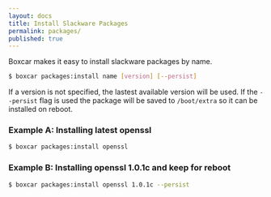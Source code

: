 ```yaml
---
layout: docs
title: Install Slackware Packages
permalink: packages/
published: true
---
```


Boxcar makes it easy to install slackware packages by name.

```bash
$ boxcar packages:install name [version] [--persist]
```
If a version is not specified, the lastest available version will be used. If the `--persist` flag is used the package will be saved to `/boot/extra` so it can be installed on reboot.

### Example A: Installing latest openssl

```bash
$ boxcar packages:install openssl
```

### Example B: Installing openssl 1.0.1c and keep for reboot

```bash
$ boxcar packages:install openssl 1.0.1c --persist
```
